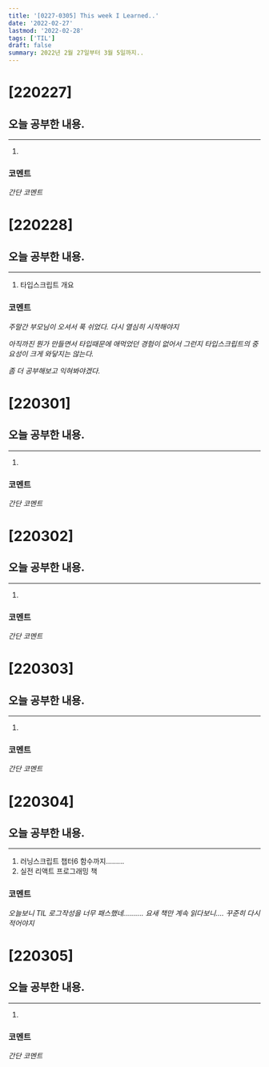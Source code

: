 ```yaml
---
title: '[0227-0305] This week I Learned..'
date: '2022-02-27'
lastmod: '2022-02-28'
tags: ['TIL']
draft: false
summary: 2022년 2월 27일부터 3월 5일까지..
---
```


# [220227]

## 오늘 공부한 내용.

---

1.

### 코멘트

_간단 코멘트_

# [220228]

## 오늘 공부한 내용.

---

1. 타입스크립트 개요

### 코멘트

_주말간 부모님이 오셔서 푹 쉬었다. 다시 열심히 시작해야지_

_아직까진 뭔가 만들면서 타입때문에 애먹었던 경험이 없어서 그런지 타입스크립트의 중요성이 크게 와닿지는 않는다._

_좀 더 공부해보고 익혀봐야겠다._

# [220301]

## 오늘 공부한 내용.

---

1.

### 코멘트

_간단 코멘트_

# [220302]

## 오늘 공부한 내용.

---

1.

### 코멘트

_간단 코멘트_

# [220303]

## 오늘 공부한 내용.

---

1.

### 코멘트

_간단 코멘트_

# [220304]

## 오늘 공부한 내용.

---

1. 러닝스크립트 챕터6 함수까지.........
2. 실전 리액트 프로그래밍 책

### 코멘트

_오늘보니 TIL 로그작성을 너무 패스했네.........._
_요새 책만 계속 읽다보니.... 꾸준히 다시 적어야지_

# [220305]

## 오늘 공부한 내용.

---

1.

### 코멘트

_간단 코멘트_
